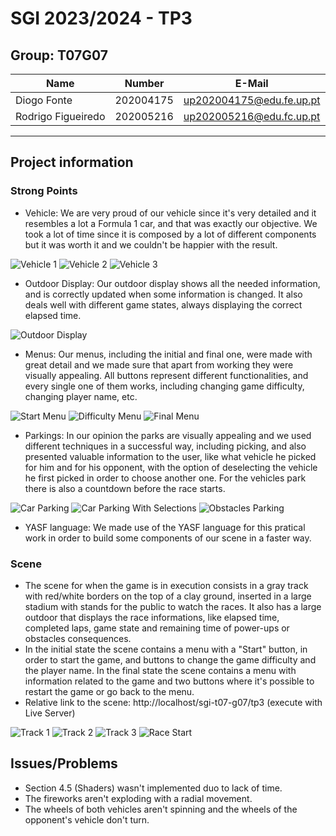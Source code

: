 # SGI 2023/2024 - TP3

## Group: T07G07

| Name | Number | E-Mail |
| ---- | ------ | ------ |
| Diogo Fonte        | 202004175 | up202004175@edu.fe.up.pt |
| Rodrigo Figueiredo | 202005216 | up202005216@edu.fc.up.pt |

----
## Project information

### Strong Points
  - Vehicle: We are very proud of our vehicle since it's very detailed and it resembles a lot a Formula 1 car, and that was exactly our objective. We took a lot of time since it is composed by a lot of different components but it was worth it and we couldn't be happier with the result.

![Vehicle 1](./screenshots/vehicle_1.png)
![Vehicle 2](./screenshots/vehicle_2.png)
![Vehicle 3](./screenshots/vehicle_3.png)

  - Outdoor Display: Our outdoor display shows all the needed information, and is correctly updated when some information is changed. It also deals well with different game states, always displaying the correct elapsed time.

![Outdoor Display](./screenshots/outdoor_display.png)

  - Menus: Our menus, including the initial and final one, were made with great detail and we made sure that apart from working they were visually appealing. All buttons represent different functionalities, and every single one of them works, including changing game difficulty, changing player name, etc.

![Start Menu](./screenshots/start_menu.png)
![Difficulty Menu](./screenshots/difficulty_menu.png)
![Final Menu](./screenshots/final_menu.png)

  - Parkings: In our opinion the parks are visually appealing and we used different techniques in a successful way, including picking, and also presented valuable information to the user, like what vehicle he picked for him and for his opponent, with the option of deselecting the vehicle he first picked in order to choose another one. For the vehicles park there is also a countdown before the race starts.

![Car Parking](./screenshots/car_parking.png)
![Car Parking With Selections](./screenshots/car_parking_with_selections.png)
![Obstacles Parking](./screenshots/obstacles_parking.png)

  - YASF language: We made use of the YASF language for this pratical work in order to build some components of our scene in a faster way.
  
### Scene
  - The scene for when the game is in execution consists in a gray track with red/white borders on the top of a clay ground, inserted in a large stadium with stands for the public to watch the races. It also has a large outdoor that displays the race informations, like elapsed time, completed laps, game state and remaining time of power-ups or obstacles consequences.
  - In the initial state the scene contains a menu with a "Start" button, in order to start the game, and buttons to change the game difficulty and the player name. In the final state the scene contains a menu with information related to the game and two buttons where it's possible to restart the game or go back to the menu.
  - Relative link to the scene: http://localhost/sgi-t07-g07/tp3 (execute with Live Server)

![Track 1](./screenshots/track_1.png)
![Track 2](./screenshots/track_2.png)
![Track 3](./screenshots/track_3.png)
![Race Start](./screenshots/race_start.png)


## Issues/Problems

- Section 4.5 (Shaders) wasn't implemented duo to lack of time.
- The fireworks aren't exploding with a radial movement.
- The wheels of both vehicles aren't spinning and the wheels of the opponent's vehicle don't turn.